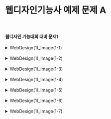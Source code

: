 <h1>웹디자인기능사 예제 문제 A</h1><br>
<h4>웹디자인 기능대회 대비 문제1</h4>
<details>
  <summary>WebDesign(1)_Image(1-1)</summary>
  
  ![image](https://github.com/pm4c1/web-design/assets/122862249/7fdf851b-6591-4050-ae79-cd6f493bf983)
</details>
<br>
<details>
  <summary>WebDesign(1)_Image(1-2)</summary>
  
  ![image](https://github.com/pm4c1/web-design/assets/122862249/b9a89c39-81dc-4f5f-9543-6aa6822bccea)
</details>
<br>
<details>
  <summary>WebDesign(1)_Image(1-3)</summary>
  
  ![image](https://github.com/pm4c1/web-design/assets/122862249/3f3d0f52-dae3-4a60-9abf-82da2bfc9b44)
</details>
<br>
<details>
  <summary>WebDesign(1)_Image(1-4)</summary>
  
  ![image](https://github.com/pm4c1/web-design/assets/122862249/d4ab1863-ebc2-44f8-80ff-c326eea37fb2)
</details>
<br>
<details>
  <summary>WebDesign(1)_Image(1-5)</summary>
  
  ![image](https://github.com/pm4c1/web-design/assets/122862249/3c7e42bf-6bf8-439d-ab5c-24847eef148c)
</details>
<br>
<details>
  <summary>WebDesign(1)_Image(1-6)</summary>
  
  ![image](https://github.com/pm4c1/web-design/assets/122862249/e6703341-8283-4e11-96ec-15daedcb7117)
</details>
<br>
<details>
  <summary>WebDesign(1)_Image(1-7)</summary>
  
  ![image](https://github.com/pm4c1/web-design/assets/122862249/6bebaf7d-4b90-48d4-bb4a-281a0f9dd0b5)
</details>
